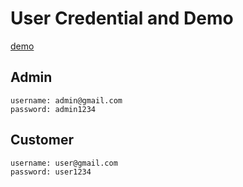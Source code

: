# User Credential and Demo

[demo](http://shop.kyzsuki.my.id)

## Admin
```
username: admin@gmail.com
password: admin1234
```

## Customer
```
username: user@gmail.com
password: user1234
```
